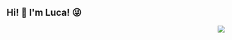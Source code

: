 ## Hi! :wave: I'm Luca! :stuck_out_tongue_winking_eye:

<div class="container">
  <div class="contents">
  </div>
  <div class="imgs" style="float:right;">
    <img src="https://github-readme-stats.vercel.app/api?username=luca-lc&show_icons=true&theme=highcontrast" >
  </div>
</div>
<!--
- :books: I’m currently studying Computer Science at the [University of Pisa](https://di.unipi.it/)
- I'm currently working at my own project

**luca-lc/luca-lc** is a ✨ _special_ ✨ repository because its `README.md` (this file) appears on your GitHub profile.

Here are some ideas to get you started:

- 🔭 I’m currently working on ...
- 🌱 I’m currently learning ...
- 👯 I’m looking to collaborate on ...
- 🤔 I’m looking for help with ...
- 💬 Ask me about ...
- 📫 How to reach me: ...
- 😄 Pronouns: ...
- ⚡ Fun fact: ...
-->
